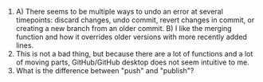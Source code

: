 1) A) There seems to be multiple ways to undo an error at several timepoints: discard changes, undo commit, revert changes in commit, or creating a new branch from an older commit. B) I like the merging function and how it overrides older versions with more recently added lines.
2) This is not a bad thing, but because there are a lot of functions and a lot of moving parts, GitHub/GitHub desktop does not seem intuitive to me.
3) What is the difference between "push" and "publish"?
